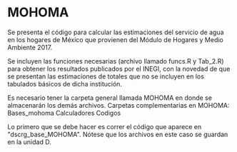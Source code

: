 # MOHOMA
Se presenta el código para calcular las estimaciones del servicio de agua en los hogares de México que provienen del Módulo de Hogares y Medio Ambiente 2017.

Se incluyen las funciones necesarias (archivo llamado funcs.R y Tab_2.R) para obtener los resultados publicados por el INEGI, con la novedad de que se presentan las estimaciones de totales que no se incluyen en los tabulados básicos de dicha institución.

Es necesario tener la carpeta general llamada MOHOMA en donde se almacenarán los demás archivos. 
Carpetas complementarias en MOHOMA: Bases_mohoma
                                    Calculadores
                                    Codigos
                            

Lo primero que se debe hacer es correr el código que aparece en "dscrg_base_MOHOMA". Nótese que los archivos en este caso se guardan en la unidad D.
